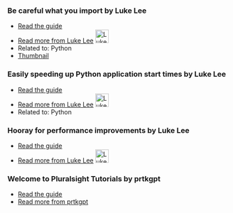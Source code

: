 ### Be careful what you import by Luke Lee
- [Read the guide](http://pskb-stage.herokuapp.com/review/be-careful-what-you-import)
- [Read more from Luke Lee](http://pskb-stage.herokuapp.com/user/durden) <img src="https://avatars.githubusercontent.com/u/58063?v=3" width="30" height="30" alt="Luke Lee" />
- Related to: Python
- [Thumbnail](https://raw.githubusercontent.com/durden/articles/master/images/pythonimage.png)
### Easily speeding up Python application start times by Luke Lee
- [Read the guide](http://pskb-stage.herokuapp.com/review/easily-speeding-up-python-application-start-times)
- [Read more from Luke Lee](http://pskb-stage.herokuapp.com/user/durden) <img src="https://avatars.githubusercontent.com/u/58063?v=3" width="30" height="30" alt="Luke Lee" />
- Related to: Python
### Hooray for performance improvements by Luke Lee
- [Read the guide](http://pskb-stage.herokuapp.com/review/hooray-for-performance-improvements)
- [Read more from Luke Lee](http://pskb-stage.herokuapp.com/user/durden) <img src="https://avatars.githubusercontent.com/u/58063?v=3" width="30" height="30" alt="Luke Lee" />
### Welcome to Pluralsight Tutorials by prtkgpt
- [Read the guide](http://pskb-stage.herokuapp.com/review/welcome-to-pluralsight-tutorials)
- [Read more from prtkgpt](http://pskb-stage.herokuapp.com/user/prtkgpt)
